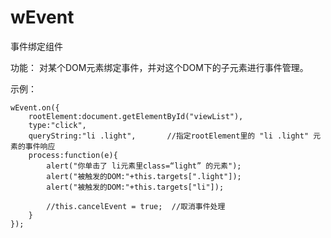 # wEvent
事件绑定组件

功能：
对某个DOM元素绑定事件，并对这个DOM下的子元素进行事件管理。

示例：


	wEvent.on({
		rootElement:document.getElementById("viewList"),
		type:"click",
		queryString:"li .light",       //指定rootElement里的 "li .light" 元素的事件响应
		process:function(e){
			alert("你单击了 li元素里class=“light” 的元素");
			alert("被触发的DOM:"+this.targets[".light"]);
			alert("被触发的DOM:"+this.targets["li"]);
	
			//this.cancelEvent = true;  //取消事件处理
		}
	});

